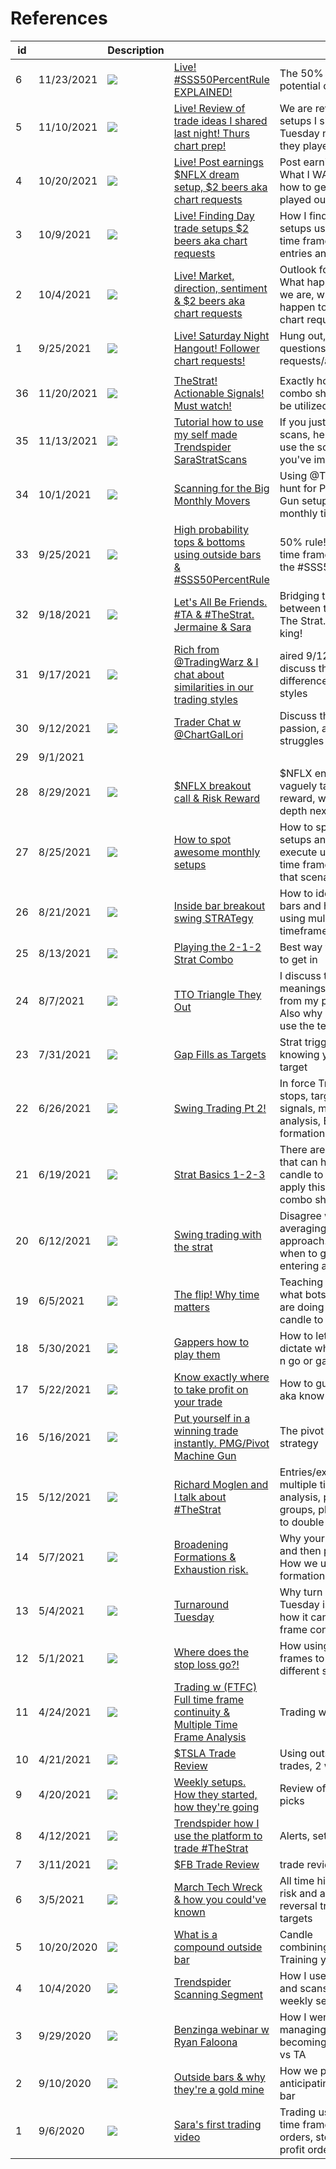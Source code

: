 # References




| id |            | Description                                              |                                                                                                                           |                                                                                                                   |
| -- |:---------- |:-------------------------------------------------------- |:------------------------------------------------------------------------------------------------------------------------- |:----------------------------------------------------------------------------------------------------------------- |
| 6  | 11/23/2021 | ![](https://i.ytimg.com/vi/CseVkyphsAs/hqdefault.jpg)    | [Live! #SSS50PercentRule EXPLAINED!](https://www.youtube.com/watch?v=CseVkyphsAs)                                         | The 50% rule for potential outside bars!                                                                          |
| 5  | 11/10/2021 | ![](https://i.ytimg.com/vi/knaJGfOQ7Ds/hqdefault.jpg)    | [Live! Review of trade ideas I shared last night! Thurs chart prep!](https://www.youtube.com/watch?v=knaJGfOQ7Ds)         | We are reviewing the setups I shared on Tuesday night to see how they played out today.                           |
| 4	 | 10/20/2021 | ![](https://i.ytimg.com/vi/C7qt_51_BSw/hqdefault.jpg)    | [Live! Post earnings $NFLX dream setup, $2 beers aka chart requests](https://www.youtube.com/watch?v=C7qt_51_BSw)         | Post earnings trade. What I WANTED to see, how to get in and why it played out perfectly!                         |
| 3  | 10/9/2021  | ![](https://i.ytimg.com/vi/S8uznPssn2E/hqdefault.jpg)    | [Live! Finding Day trade setups $2 beers aka chart requests](https://www.youtube.com/watch?v=S8uznPssn2E)                 | How I find my day trading setups using different time frames. Examples of entries and targets                     |
| 2  | 10/4/2021  | ![](https://i.ytimg.com/vi/Cg0YZpiY4Wk/hqdefault.jpg)    | [Live! Market, direction, sentiment & $2 beers aka chart requests](https://www.youtube.com/watch?v=Cg0YZpiY4Wk)           | Outlook for October. What happened, where we are, what needs to happen to go up, $2 chart requests!               |
| 1  | 9/25/2021  | ![](https://i.ytimg.com/vi/nsBAy_vU4WY/hqdefault.jpg)    | [Live! Saturday Night Hangout! Follower chart requests!](https://www.youtube.com/watch?v=nsBAy_vU4WY)                     | Hung out, answered questions, chart requests/analysis                                                             |
|    |            |                                                                                                                                                                                      |                                                                                                                   |
| 36 | 11/20/2021 | ![](https://i.ytimg.com/vi/1EwK7jUgL-s/hqdefault.jpg)    | [TheStrat! Actionable Signals! Must watch!](https://www.youtube.com/watch?v=1EwK7jUgL-s)                                  | Exactly how The strat combo sheet is meant to be utilized and executed! |                                         |
| 35 | 11/13/2021 | ![](https://i.ytimg.com/vi/M-umMsv-_Vs/hqdefault.jpg)    | [Tutorial how to use my self made Trendspider SaraStratScans](https://www.youtube.com/watch?v=M-umMsv-_Vs)                | If you just received my scans, here is how you use the scanners once you've imported them                         |
| 34 | 10/1/2021  | ![](https://i.ytimg.com/vi/-eYsXL7DeS0/hqdefault.jpg)    | [Scanning for the Big Monthly Movers](https://www.youtube.com/watch?v=-eYsXL7DeS0)                                        | Using @TrendSpider to hunt for Pivot Machine Gun setups on the monthly time frames!                               |
| 33 | 9/25/2021  | ![](https://i.ytimg.com/vi/ZzlCW1oTgAk/hqdefault.jpg)    | [High probability tops & bottoms using outside bars & #SSS50PercentRule](https://www.youtube.com/watch?v=ZzlCW1oTgAk)     | 50% rule! Using multiple time frame analysis and the #SSS50PercentRule                                            |
| 32 | 9/18/2021  | ![](https://i.ytimg.com/vi/ejLDxZFtQYE/hqdefault.jpg)    | [Let's All Be Friends. #TA & #TheStrat. Jermaine & Sara](https://www.youtube.com/watch?v=ejLDxZFtQYE)                     | Bridging the gap between traditional TA & The Strat. Price action is king!                                        |
| 31 | 9/17/2021  | ![](https://i.ytimg.com/vi/pn1uCr8YJNU/hqdefault.jpg)    | [Rich from @TradingWarz ​& I chat about similarities in our trading styles](https://www.youtube.com/watch?v=pn1uCr8YJNU)   | aired 9/12/21. Rich & I discuss the similarities & differences of our trading styles                              |
| 30 | 9/12/2021  | ![](https://i.ytimg.com/vi/wOA0DBqUGPM/hqdefault.jpg)    | [Trader Chat w @ChartGalLori](https://www.youtube.com/watch?v=wOA0DBqUGPM)                                                | Discuss the love, passion, advice and struggles of trading                                                        |
| 29 | 9/1/2021   |                                                                                                                                                                                      |                                                                                                                   |
| 28 | 8/29/2021  | ![](https://i.ytimg.com/vi/WHCgmwAwu9I/hqdefault.jpg)    | [$NFLX breakout call & Risk Reward](https://www.youtube.com/watch?v=WHCgmwAwu9I)                                          | $NFLX entry & targets. I vaguely talk about risk reward, will go more in depth next time.                         |
| 27 | 8/25/2021  | ![](https://i.ytimg.com/vi/28DyzeMuOE/hqdefault.jpg)    | [How to spot awesome monthly setups](https://www.youtube.com/watch?v=-28DyzeMuOE)                                          | How to spot amazing setups and how to execute using a lower time frame. If this, then that scenarios!             |
| 26 | 8/21/2021  | ![](https://i.ytimg.com/vi/qJauj0EVReI/hqdefault.jpg)    | [Inside bar breakout swing STRATegy](https://www.youtube.com/watch?v=qJauj0EVReI)                                         | How to identify inside bars and how to get in using multiple timeframes as entries                                |
| 25 | 8/13/2021  | ![](https://i.ytimg.com/vi/7_eIp3iXQLI/hqdefault.jpg)    | [Playing the 2-1-2 Strat Combo](https://www.youtube.com/watch?v=7_eIp3iXQLI)                                              | Best way to play and how to get in                                                                                |
| 24 | 8/7/2021   | ![](https://i.ytimg.com/vi/3pvJs3MX9iA/hqdefault.jpg)    | [TTO Triangle They Out](https://www.youtube.com/watch?v=3pvJs3MX9iA)                                                      | I discuss the 2 different meanings of the term from my perspective. Also why I don't like to use the term.        |
| 23 | 7/31/2021  | ![](https://i.ytimg.com/vi/PHDF5j9SZD0/hqdefault.jpg)    | [Gap Fills as Targets](https://www.youtube.com/watch?v=PHDF5j9SZD0)                                                       | Strat triggers and knowing your minimum target                                                                    |
| 22 | 6/26/2021  | ![](https://i.ytimg.com/vi/eb-VbPgdY5Q/hqdefault.jpg)    | [Swing Trading Pt 2!](https://www.youtube.com/watch?v=eb-VbPgdY5Q)                                                        | In force Triggers, Adding, stops, targets, actionable signals, multiple TF analysis, Broadening formations        |
| 21 | 6/19/2021  | ![](https://i.ytimg.com/vi/3XdOyquBhSU/hqdefault.jpg)    | [Strat Basics 1-2-3](https://www.youtube.com/watch?v=3XdOyquBhSU)                                                         | There are only 3 things that can happen from 1 candle to the next, then apply this to the strat combo sheet       |
| 20 | 6/12/2021  | ![](https://i.ytimg.com/vi/YkeXio1H7Rk/hqdefault.jpg)    | [Swing trading with the strat](https://www.youtube.com/watch?v=YkeXio1H7Rk)                                               | Disagree with the averaging down approach. Know exactly when to get in when entering a swing                      |
| 19 | 6/5/2021   | ![](https://i.ytimg.com/vi/9V4pX5ZWORA/hqdefault.jpg)    | [The flip! Why time matters](https://www.youtube.com/watch?v=9V4pX5ZWORA)                                                 | Teaching you how to SEE what bots/algos/retailers are doing from one candle to the next                           |
| 18 | 5/30/2021  | ![](https://i.ytimg.com/vi/iNFPM9RcIdQ/hqdefault.jpg)    | [Gappers how to play them](https://www.youtube.com/watch?v=iNFPM9RcIdQ)                                                   | How to let price action dictate whether its a gap n go or gap n crap                                              |
| 17 | 5/22/2021  | ![](https://i.ytimg.com/vi/ZXARPgQN-fc/hqdefault.jpg)    | [Know exactly where to take profit on your trade](https://www.youtube.com/watch?v=ZXARPgQN-fc)                            | How to guage magnitude aka know your target                                                                       |
| 16 | 5/16/2021  | ![](https://i.ytimg.com/vi/jwgaLejOOGI/hqdefault.jpg)    | [Put yourself in a winning trade instantly. PMG/Pivot Machine Gun](https://www.youtube.com/watch?v=jwgaLejOOGI)           | The pivot machine gun strategy                                                                                    |
| 15 | 5/12/2021  | ![](https://i.ytimg.com/vi/d6P6-KKYhSg/hqdefault.jpg)    | [Richard Moglen and I talk about #TheStrat](https://www.youtube.com/watch?v=d6P6-KKYhSg)                                  | Entries/exits, stops, multiple time frame analysis, participation groups, playing bearish to double opportunity   |
| 14 | 5/7/2021   | ![](https://i.ytimg.com/vi/n8NTcxfj-Dc/hqdefault.jpg)    | [Broadening Formations & Exhaustion risk.](https://www.youtube.com/watch?v=n8NTcxfj-Dc)                                   | Why your stop gets hit and then price takes off. How we use broadening formations to profit                       |
| 13 | 5/4/2021   | ![](https://i.ytimg.com/vi/PTfSpElST5U/hqdefault.jpg)    | [Turnaround Tuesday](https://www.youtube.com/watch?v=PTfSpElST5U)                                                         | Why turn around Tuesday is a thing and how it can change time frame continuity                                    |
| 12 | 5/1/2021   | ![](https://i.ytimg.com/vi/w1gha9qFbUg/hqdefault.jpg)    | [Where does the stop loss go?!](https://www.youtube.com/watch?v=w1gha9qFbUg)                                              | How using different time frames to enter result in different stop loss levels                                     |
| 11 | 4/24/2021  | ![](https://i.ytimg.com/vi/Igf8Rrf8Ou0/hqdefault.jpg)    | [Trading w (FTFC) Full time frame continuity & Multiple Time Frame Analysis](https://www.youtube.com/watch?v=Igf8Rrf8Ou0) | Trading with the trend                                                                                            |
| 10 | 4/21/2021  | ![](https://i.ytimg.com/vi/5uLDgAoJ-ac/hqdefault.jpg)    | [$TSLA Trade Review](https://www.youtube.com/watch?v=5uLDgAoJ-ac)                                                         | Using outside bars. 2 trades, 2 wins                                                                              |
| 9  | 4/20/2021  | ![](https://i.ytimg.com/vi/bD4hXQLsDqc/hqdefault.jpg)    | [Weekly setups. How they started, how they're going](https://www.youtube.com/watch?v=bD4hXQLsDqc)                         | Review of my weekly picks                                                                                         |
| 8	 | 4/12/2021  | ![](https://i.ytimg.com/vi/4yR4S0y8iU8/hqdefault.jpg)    | [Trendspider how I use the platform to trade #TheStrat](https://www.youtube.com/watch?v=4yR4S0y8iU8)                      | Alerts, setups, scans                                                                                             |
| 7	 | 3/11/2021  | ![](https://i.ytimg.com/vi/GYHgtBdHXo8/hqdefault.jpg)    | [$FB Trade Review](https://www.youtube.com/watch?v=GYHgtBdHXo8)                                                           | trade review                                                                                                      |
| 6	 | 3/5/2021   | ![](https://i.ytimg.com/vi/FN4e-cdSSfY/hqdefault.jpg)    | [March Tech Wreck & how you could've known](https://www.youtube.com/watch?v=FN4e-cdSSfY)                                  | All time high exhaustion risk and a 2-2 monthly reversal trigger & short targets                                  |
| 5	 | 10/20/2020 | ![](https://i.ytimg.com/vi/mAwXlkD_-Bs/hqdefault.jpg)    | [What is a compound outside bar](https://www.youtube.com/watch?v=mAwXlkD_-Bs)                                             | Candle combining/compounding. Training your eyes                                                                  |
| 4	 | 10/4/2020  | ![](https://i.ytimg.com/vi/QpLbLnxeEGc/hqdefault.jpg)    | [Trendspider Scanning Segment](https://www.youtube.com/watch?v=QpLbLnxeEGc)                                               | How I use the platform and scans to find my weekly setups                                                         |
| 3	 | 9/29/2020  |![](https://i.ytimg.com/vi/qr-WohNKda0/hqdefault.jpg)    |  [Benzinga webinar w Ryan Faloona](https://www.youtube.com/watch?v=qr-WohNKda0)                                            | How I went from managing a store to becoming a trader. Strat vs TA                                                |
| 2	 | 9/10/2020  | ![](https://i.ytimg.com/vi/WHR64l7yKe0/hqdefault.jpg)    | [Outside bars & why they're a gold mine](https://www.youtube.com/watch?v=WHR64l7yKe0)                                     | How we profit from anticipating an outside bar                                                                    |
| 1	 | 9/6/2020   | ![](https://i.ytimg.com/vi/Fvgwh-a7KH0/hqdefault.jpg)    | [Sara's first trading video](https://www.youtube.com/watch?v=Fvgwh-a7KH0)                                                 | Trading using multiple time frame analysis, OCO orders, stops & take profit orders                                |


